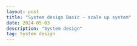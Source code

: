 ```yaml
---
layout: post
title: "System design Basic - scale up system"
date: 2024-05-03
description: "System design"
tag: System design
---
```

